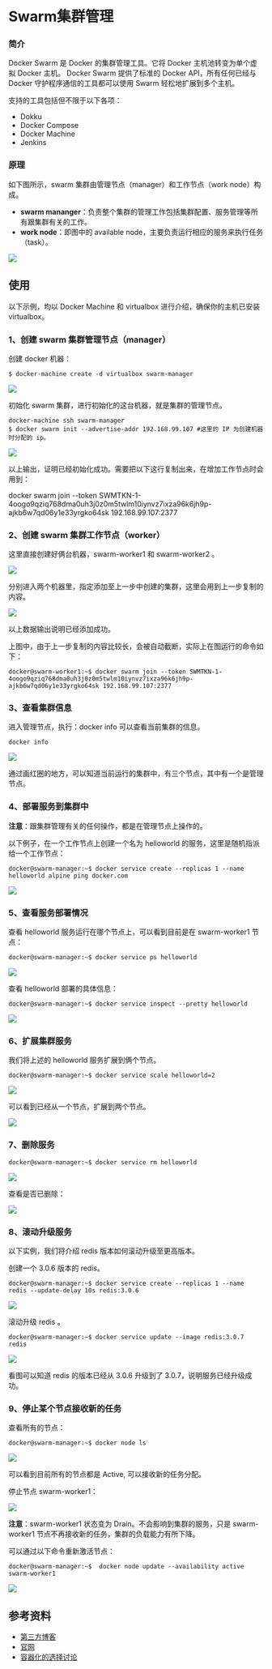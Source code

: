 # Swarm集群管理

### 简介
Docker Swarm 是 Docker 的集群管理工具。它将 Docker 主机池转变为单个虚拟 Docker 主机。 Docker Swarm 提供了标准的 Docker API，所有任何已经与 Docker 守护程序通信的工具都可以使用 Swarm 轻松地扩展到多个主机。

支持的工具包括但不限于以下各项：

+ Dokku
+ Docker Compose
+ Docker Machine
+ Jenkins

### 原理
如下图所示，swarm 集群由管理节点（manager）和工作节点（work node）构成。

+ **swarm mananger**：负责整个集群的管理工作包括集群配置、服务管理等所有跟集群有关的工作。
+ **work node**：即图中的 available node，主要负责运行相应的服务来执行任务（task）。

![](../assets/usage/swarm1.png)

## 使用
以下示例，均以 Docker Machine 和 virtualbox 进行介绍，确保你的主机已安装 virtualbox。

### 1、创建 swarm 集群管理节点（manager）
创建 docker 机器：

```
$ docker-machine create -d virtualbox swarm-manager
```

![](../assets/usage/swarm2.png)

初始化 swarm 集群，进行初始化的这台机器，就是集群的管理节点。

```shell
docker-machine ssh swarm-manager
$ docker swarm init --advertise-addr 192.168.99.107 #这里的 IP 为创建机器时分配的 ip。
```

![](../assets/usage/swarm3.png)

以上输出，证明已经初始化成功。需要把以下这行复制出来，在增加工作节点时会用到：

docker swarm join --token SWMTKN-1-4oogo9qziq768dma0uh3j0z0m5twlm10iynvz7ixza96k6jh9p-ajkb6w7qd06y1e33yrgko64sk 192.168.99.107:2377

### 2、创建 swarm 集群工作节点（worker）
这里直接创建好俩台机器，swarm-worker1 和 swarm-worker2 。

![](../assets/usage/swarm4.png)

分别进入两个机器里，指定添加至上一步中创建的集群，这里会用到上一步复制的内容。

![](../assets/usage/swarm5.png)

以上数据输出说明已经添加成功。

上图中，由于上一步复制的内容比较长，会被自动截断，实际上在图运行的命令如下：

```shell
docker@swarm-worker1:~$ docker swarm join --token SWMTKN-1-4oogo9qziq768dma0uh3j0z0m5twlm10iynvz7ixza96k6jh9p-ajkb6w7qd06y1e33yrgko64sk 192.168.99.107:2377
```

### 3、查看集群信息
进入管理节点，执行：docker info 可以查看当前集群的信息。

```shell
docker info
```

![](../assets/usage/swarm6.png)

通过画红圈的地方，可以知道当前运行的集群中，有三个节点，其中有一个是管理节点。

### 4、部署服务到集群中
**注意**：跟集群管理有关的任何操作，都是在管理节点上操作的。

以下例子，在一个工作节点上创建一个名为 helloworld 的服务，这里是随机指派给一个工作节点：

```
docker@swarm-manager:~$ docker service create --replicas 1 --name helloworld alpine ping docker.com
```

![](../assets/usage/swarm7.png)

### 5、查看服务部署情况
查看 helloworld 服务运行在哪个节点上，可以看到目前是在 swarm-worker1 节点：

```shell
docker@swarm-manager:~$ docker service ps helloworld
```

![](../assets/usage/swarm8.png)

查看 helloworld 部署的具体信息：

```shell
docker@swarm-manager:~$ docker service inspect --pretty helloworld
```

![](../assets/usage/swarm9.png)

### 6、扩展集群服务
我们将上述的 helloworld 服务扩展到俩个节点。

```shell
docker@swarm-manager:~$ docker service scale helloworld=2
```

![](../assets/usage/swarm10.png)

可以看到已经从一个节点，扩展到两个节点。

![](../assets/usage/swarm11.png)

### 7、删除服务

```shell
docker@swarm-manager:~$ docker service rm helloworld
```

![](../assets/usage/swarm12.png)

查看是否已删除：

![](../assets/usage/swarm13.png)

### 8、滚动升级服务
以下实例，我们将介绍 redis 版本如何滚动升级至更高版本。

创建一个 3.0.6 版本的 redis。

```shell
docker@swarm-manager:~$ docker service create --replicas 1 --name redis --update-delay 10s redis:3.0.6
```

![](../assets/usage/swarm14.png)

滚动升级 redis 。

```shell
docker@swarm-manager:~$ docker service update --image redis:3.0.7 redis
```

![](../assets/usage/swarm15.png)

看图可以知道 redis 的版本已经从 3.0.6 升级到了 3.0.7，说明服务已经升级成功。

### 9、停止某个节点接收新的任务
查看所有的节点：

```shell
docker@swarm-manager:~$ docker node ls
```

![](../assets/usage/swarm16.png)

可以看到目前所有的节点都是 Active, 可以接收新的任务分配。

停止节点 swarm-worker1：

![](../assets/usage/swarm17.png)

**注意**：swarm-worker1 状态变为 Drain。不会影响到集群的服务，只是 swarm-worker1 节点不再接收新的任务，集群的负载能力有所下降。

可以通过以下命令重新激活节点：

```shell
docker@swarm-manager:~$  docker node update --availability active swarm-worker1
```

![](../assets/usage/swarm18.png)

## 参考资料

- [第三方博客](https://www.cnblogs.com/lihi9998/p/18893360)
- [官网](https://docs.docker.com/reference/cli/docker/swarm/)
- [容器化的选择讨论](https://www.zhihu.com/question/312917608)

